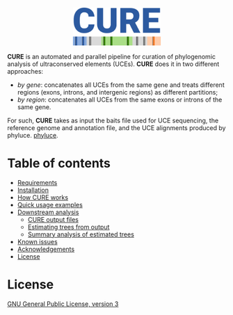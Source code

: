 <p align="center"><img src="misc/logo.png" alt="CURE" width="40%"></p>

**CURE** is an automated and parallel pipeline for curation of phylogenomic analysis of ultraconserved elements (UCEs). **CURE** does it in two different approaches:

* _by gene_: concatenates all UCEs from the same gene and treats different regions (exons, introns, and intergenic regions) as different partitions;
* _by region_: concatenates all UCEs from the same exons or introns of the same gene. 

For such, **CURE** takes as input the baits file used for UCE sequencing, the reference genome and annotation file, and the UCE alignments produced by phyluce. [phyluce](https://phyluce.readthedocs.io/en/latest/).

# Table of contents

* [Requirements](#requirements)
* [Installation](#installation)
* [How CURE works](#how-cure-works)
* [Quick usage examples](#quick-usage-examples)
* [Downstream analysis](#downstream-analysis)
    * [CURE output files](#cure-output-files)
    * [Estimating trees from output](#estimating-trees-from-output)
    * [Summary analysis of estimated trees](#summary-analysis-of-estimated-trees)
* [Known issues](#known-issues)
* [Acknowledgements](#acknowledgements)
* [License](#license)


# License

[GNU General Public License, version 3](https://www.gnu.org/licenses/gpl-3.0.html)
